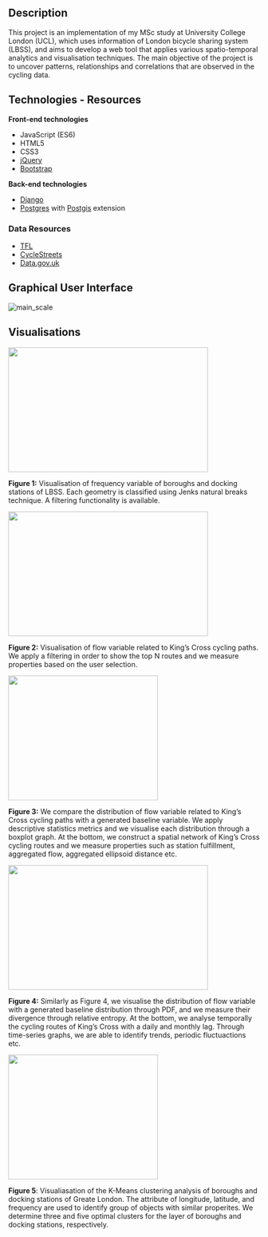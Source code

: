 ## Description

This project is an implementation of my MSc study at University College London (UCL), which uses information of London bicycle sharing system (LBSS), and aims to develop a web tool that applies various spatio-temporal analytics and visualisation techniques. The main objective of the project is to uncover patterns, relationships and correlations that are observed in the cycling data. 

## Technologies - Resources

**Front-end technologies**
- JavaScript (ES6)
- HTML5
- CSS3
- [jQuery](https://jquery.com/) 
- [Bootstrap](https://getbootstrap.com/)

**Back-end technologies**
- [Django](https://www.djangoproject.com/)
- [Postgres](https://www.postgresql.org/) with [Postgis](https://postgis.net/) extension

### Data Resources
- [TFL](https://tfl.gov.uk/) 
- [CycleStreets](https://www.cyclestreets.net/) 
- [Data.gov.uk](https://data.gov.uk/)

## Graphical User Interface
![main_scale](https://user-images.githubusercontent.com/32243459/45579687-b1517e00-b881-11e8-97e3-b65a297ae180.png)

## Visualisations
<img src='https://user-images.githubusercontent.com/32243459/45579721-f37abf80-b881-11e8-82f5-63143561fdc0.png' width='400' height='250'>

**Figure 1:** Visualisation of frequency variable of boroughs and docking stations of LBSS. Each geometry is classified using Jenks natural breaks technique. A filtering functionality is available. 

<img src='https://user-images.githubusercontent.com/32243459/45579737-24f38b00-b882-11e8-81e0-9b69c92b01d5.png' width='400' height='250'>

**Figure 2:** Visualisation of flow variable related to King’s Cross cycling paths. We apply a filtering in order to show the top N routes and we measure properties based on the user selection. 

<img src='https://user-images.githubusercontent.com/32243459/45579750-4fdddf00-b882-11e8-83e2-c9866e0e5c6b.png' width='300' height='250'>

**Figure 3:** We compare the distribution of flow variable related to King’s Cross cycling paths with a generated baseline variable. We apply descriptive statistics metrics and we visualise each distribution through a boxplot graph.
At the bottom, we construct a spatial network of King’s Cross cycling routes and we measure properties such as station fulfillment, aggregated flow, aggregated ellipsoid distance etc.

<img src='https://user-images.githubusercontent.com/32243459/45579805-a3502d00-b882-11e8-972b-4db6b2f3fea8.png' width='400' height='250'>

**Figure 4:** Similarly as Figure 4, we visualise the distribution of flow variable with a generated baseline distribution through PDF, and we measure their divergence through relative entropy.
At the bottom, we analyse temporally the cycling routes of King’s Cross with a daily and monthly lag. Through time-series graphs, we are able to identify trends, periodic fluctuactions etc.

<img src='https://user-images.githubusercontent.com/32243459/45579785-8287d780-b882-11e8-8125-41173417e908.png' width='300' height='250'>

**Figure 5**: Visualiasation of the K-Means clustering analysis of boroughs and docking stations of Greate London. The attribute of longitude, latitude, and frequency are used to identify group of objects with similar properites. We determine three and five optimal clusters for the layer of boroughs and docking stations, respectively.
